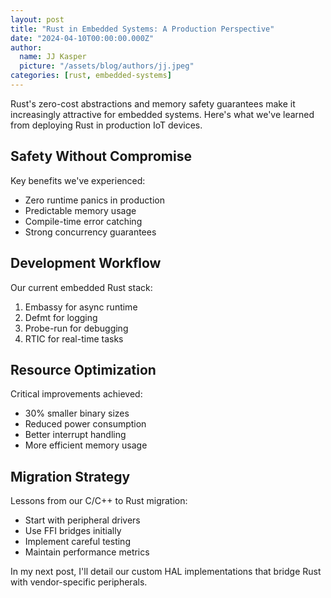 ```yaml
---
layout: post
title: "Rust in Embedded Systems: A Production Perspective"
date: "2024-04-10T00:00:00.000Z"
author:
  name: JJ Kasper
  picture: "/assets/blog/authors/jj.jpeg"
categories: [rust, embedded-systems]
---
```


Rust's zero-cost abstractions and memory safety guarantees make it increasingly attractive for embedded systems. Here's what we've learned from deploying Rust in production IoT devices.

## Safety Without Compromise

Key benefits we've experienced:

- Zero runtime panics in production
- Predictable memory usage
- Compile-time error catching
- Strong concurrency guarantees

## Development Workflow

Our current embedded Rust stack:

1. Embassy for async runtime
2. Defmt for logging
3. Probe-run for debugging
4. RTIC for real-time tasks

## Resource Optimization

Critical improvements achieved:

- 30% smaller binary sizes
- Reduced power consumption
- Better interrupt handling
- More efficient memory usage

## Migration Strategy

Lessons from our C/C++ to Rust migration:

- Start with peripheral drivers
- Use FFI bridges initially
- Implement careful testing
- Maintain performance metrics

In my next post, I'll detail our custom HAL implementations that bridge Rust with vendor-specific peripherals. 